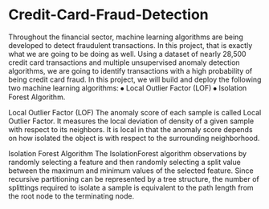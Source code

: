 # Credit-Card-Fraud-Detection
Throughout the financial sector, machine learning algorithms are being developed to detect fraudulent transactions. 
In this project, that is exactly what we are going to be doing as well. 
Using a dataset of nearly 28,500 credit card transactions and multiple unsupervised anomaly detection algorithms, we are going to identify transactions with a high probability of being credit card fraud.
In this project, we will build and deploy the following two machine learning algorithms:
⦁	Local Outlier Factor (LOF)
⦁	Isolation Forest Algorithm.

Local Outlier Factor (LOF)
The anomaly score of each sample is called Local Outlier Factor. It measures the local deviation of density of a given sample with respect to its neighbors. It is local in that the anomaly score depends on how isolated the object is with respect to the surrounding neighborhood.

Isolation Forest Algorithm
The IsolationForest algorithm observations by randomly selecting a feature and then randomly selecting a split value between the maximum and minimum values of the selected feature.
Since recursive partitioning can be represented by a tree structure, the number of splittings required to isolate a sample is equivalent to the path length from the root node to the terminating node.
